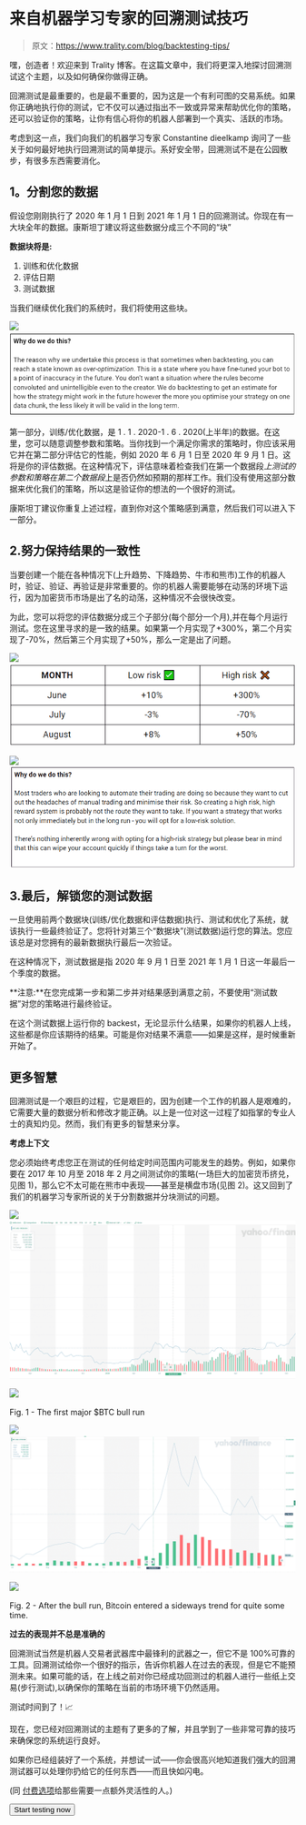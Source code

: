 # 来自机器学习专家的回溯测试技巧

> 原文：<https://www.trality.com/blog/backtesting-tips/>

嘿，创造者！欢迎来到 Trality 博客。在这篇文章中，我们将更深入地探讨回溯测试这个主题，以及如何确保你做得正确。

回溯测试是最重要的，也是最不重要的，因为这是一个有利可图的交易系统。如果你正确地执行你的测试，它不仅可以通过指出不一致或异常来帮助优化你的策略，还可以验证你的策略，让你有信心将你的机器人部署到一个真实、活跃的市场。

考虑到这一点，我们向我们的机器学习专家 Constantine dieelkamp 询问了一些关于如何最好地执行回溯测试的简单提示。系好安全带，回溯测试不是在公园散步，有很多东西需要消化。

## **1。分割您的数据**

假设您刚刚执行了 2020 年 1 月 1 日到 2021 年 1 月 1 日的回溯测试。你现在有一大块全年的数据。康斯坦丁建议将这些数据分成三个不同的“块”

**数据块将是:**

1.  训练和优化数据
2.  评估日期
3.  测试数据

当我们继续优化我们的系统时，我们将使用这些块。

![](img/81c70bd7bdf1db34b8223bf586f09a4e.png)![](img/d2c31d11a4e3bcacfb304469024aeaed.png)





第一部分，训练/优化数据，是 1 . 1 . 2020-1 . 6 . 2020(上半年)的数据。在这里，您可以随意调整参数和策略。当你找到一个满足你需求的策略时，你应该采用它并在第二部分评估它的性能，例如 2020 年 6 月 1 日至 2020 年 9 月 1 日。这将是你的评估数据。在这种情况下，评估意味着检查我们在第一个数据段*上测试的参数和策略在第二个数据段*上是否仍然如预期的那样工作。我们没有使用这部分数据来优化我们的策略，所以这是验证你的想法的一个很好的测试。

康斯坦丁建议你重复上述过程，直到你对这个策略感到满意，然后我们可以进入下一部分。

## 2.努力保持结果的一致性

当要创建一个能在各种情况下(上升趋势、下降趋势、牛市和熊市)工作的机器人时，验证、验证、再验证是非常重要的。你的机器人需要能够在动荡的环境下运行，因为加密货币市场是出了名的动荡，这种情况不会很快改变。

为此，您可以将您的评估数据分成三个子部分(每个部分一个月),并在每个月运行测试。您在这里寻求的是一致的结果。如果第一个月实现了+300%，第二个月实现了-70%，然后第三个月实现了+50%，那么一定是出了问题。

![](img/fb5353fa964098eea5f1be8f19bffe6f.png)![](img/ce9187dd9641596c65e04ae61bbfc7b5.png)





![](img/71165902f2e4fffc6a3b9a26a44ffb0d.png)![](img/ecdf76d46d7cab1c3a3772753f86d95c.png)





## 3.最后，解锁您的测试数据

一旦使用前两个数据块(训练/优化数据和评估数据)执行、测试和优化了系统，就该执行一些最终验证了。您将针对第三个“数据块”(测试数据)运行您的算法。您应该总是对您拥有的最新数据执行最后一次验证。

在这种情况下，测试数据是指 2020 年 9 月 1 日至 2021 年 1 月 1 日这一年最后一个季度的数据。

**注意:**在您完成第一步和第二步并对结果感到满意之前，不要使用“测试数据”对您的策略进行最终验证。

在这个测试数据上运行你的 backest，无论显示什么结果，如果你的机器人上线，这些都是你应该期待的结果。可能是你对结果不满意——如果是这样，是时候重新开始了。

## **更多智慧**

回溯测试是一个艰巨的过程，它是艰巨的，因为创建一个工作的机器人是艰难的，它需要大量的数据分析和修改才能正确。以上是一位对这一过程了如指掌的专业人士的真知灼见。然而，我们有更多的智慧来分享。

**考虑上下文**

您必须始终考虑您正在测试的任何给定时间范围内可能发生的趋势。例如，如果你要在 2017 年 10 月至 2018 年 2 月之间测试你的策略(一场巨大的加密货币挤兑，见图 1)，那么它不太可能在熊市中表现——甚至是横盘市场(见图 2)。这又回到了我们的机器学习专家所说的关于分割数据并分块测试的问题。

![](img/365c0ff5d855980bba284b5824c81cbe.png)![](img/e3108eb35bf21edc3ef695a1c5970262.png)





![](img/b3a04786f1e899031c6fada300457464.png)

Fig. 1 - The first major $BTC bull run



![](img/71442c81fdfa5644a400ff6d62d1da4e.png)![](img/840c144830562c068225cadfae5a3d93.png)





![](img/00a589c6124900aa8780debc72fd7ff7.png)

Fig. 2 - After the bull run, Bitcoin entered a sideways trend for quite some time.



**过去的表现并不总是准确的**

回溯测试当然是机器人交易者武器库中最锋利的武器之一，但它不是 100%可靠的工具。回溯测试给你一个很好的指示，告诉你机器人在过去的表现，但是它不能预测未来。如果可能的话，在上线之前对你已经成功回测过的机器人进行一些纸上交易(步行测试),以确保你的策略在当前的市场环境下仍然适用。

测试时间到了！📈

现在，您已经对回溯测试的主题有了更多的了解，并且学到了一些非常可靠的技巧来确保您的系统运行良好。

如果你已经组装好了一个系统，并想试一试——你会很高兴地知道我们强大的回溯测试器可以处理你扔给它的任何东西——而且快如闪电。

(同 [付费选项](https://www.trality.com/pricing)给那些需要一点额外灵活性的人。)

<button type="button" class="chakra-button css-1hnfsz">Start testing now</button>